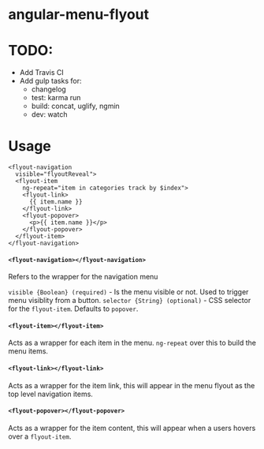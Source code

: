 # angular-menu-flyout

# TODO:

- Add Travis CI
- Add gulp tasks for:
  - changelog
  - test: karma run
  - build: concat, uglify, ngmin
  - dev: watch

# Usage

```
<flyout-navigation
  visible="flyoutReveal">
  <flyout-item
    ng-repeat="item in categories track by $index">
    <flyout-link>
      {{ item.name }}
    </flyout-link>
    <flyout-popover>
      <p>{{ item.name }}</p>
    </flyout-popover>
  </flyout-item>
</flyout-navigation>
```

#### `<flyout-navigation></flyout-navigation>`

Refers to the wrapper for the navigation menu

`visible {Boolean} (required)` - Is the menu visible or not. Used to trigger menu visiblity from a button.
`selector {String} (optional)` - CSS selector for the `flyout-item`. Defaults to `popover`.

#### `<flyout-item></flyout-item>`

Acts as a wrapper for each item in the menu. `ng-repeat` over this to build the menu items.

#### `<flyout-link></flyout-link>`

Acts as a wrapper for the item link, this will appear in the menu flyout as the top level navigation items.

#### `<flyout-popover></flyout-popover>`

Acts as a wrapper for the item content, this will appear when a users hovers over a `flyout-item`.
